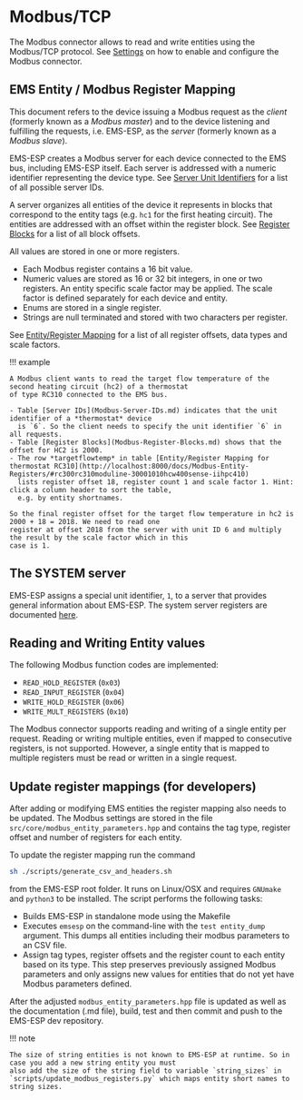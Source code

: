 # Modbus/TCP

The Modbus connector allows to read and write entities using the Modbus/TCP protocol. See [Settings](Modbus-Settings.md)
on how to enable and configure the Modbus connector.

## EMS Entity / Modbus Register Mapping

This document refers to the device issuing a Modbus request as the _client_ (formerly known as a _Modbus master_) and to
the device listening and fulfilling the requests, i.e. EMS-ESP, as the _server_ (formerly known as a _Modbus slave_).

EMS-ESP creates a Modbus server for each device connected to the EMS bus, including EMS-ESP itself. Each server is
addressed with a numeric identifier representing the device type. See [Server Unit Identifiers](Modbus-Server-IDs.md)
for a list of all possible server IDs.

A server organizes all entities of the device it represents in blocks that correspond to the entity tags (e.g. `hc1` for
the first heating circuit). The entities are addressed with an offset within the register block. See
[Register Blocks](Modbus-Register-Blocks.md) for a list of all block offsets.

All values are stored in one or more registers.

- Each Modbus register contains a 16 bit value.
- Numeric values are stored as 16 or 32 bit integers, in one or two registers. An entity specific scale factor may be
  applied. The scale factor is defined separately for each device and entity.
- Enums are stored in a single register.
- Strings are null terminated and stored with two characters per register.

See [Entity/Register Mapping](Modbus-Entity-Registers.md) for a list of all register offsets, data types and scale
factors.

!!! example

    A Modbus client wants to read the target flow temperature of the second heating circuit (hc2) of a thermostat
    of type RC310 connected to the EMS bus.

    - Table [Server IDs](Modbus-Server-IDs.md) indicates that the unit identifier of a *thermostat* device
      is `6`. So the client needs to specify the unit identifier `6` in all requests.
    - Table [Register Blocks](Modbus-Register-Blocks.md) shows that the offset for HC2 is 2000.
    - The row *targetflowtemp* in table [Entity/Register Mapping for thermostat RC310](http://localhost:8000/docs/Modbus-Entity-Registers/#rc300rc310moduline-30001010hcw400sense-iihpc410)
      lists register offset 18, register count 1 and scale factor 1. Hint: click a column header to sort the table,
      e.g. by entity shortnames.

    So the final register offset for the target flow temperature in hc2 is 2000 + 18 = 2018. We need to read one
    register at offset 2018 from the server with unit ID 6 and multiply the result by the scale factor which in this
    case is 1.

## The SYSTEM server

EMS-ESP assigns a special unit identifier, `1`, to a server that provides general information about EMS-ESP. The
system server registers are documented [here](Modbus-System-Server.md).

## Reading and Writing Entity values

The following Modbus function codes are implemented:

- `READ_HOLD_REGISTER` (`0x03`)
- `READ_INPUT_REGISTER` (`0x04`)
- `WRITE_HOLD_REGISTER` (`0x06`)
- `WRITE_MULT_REGISTERS` (`0x10`)

The Modbus connector supports reading and writing of a single entity per request. Reading or writing multiple entities,
even if mapped to consecutive registers, is not supported. However, a single entity that is mapped to multiple registers
must be read or written in a single request.

## Update register mappings (for developers)

After adding or modifying EMS entities the register mapping also needs to be updated. The Modbus settings are stored in the file `src/core/modbus_entity_parameters.hpp` and contains the tag type, register offset and number of registers for
each entity.

To update the register mapping run the command

```sh
sh ./scripts/generate_csv_and_headers.sh
```

from the EMS-ESP root folder. It runs on Linux/OSX and requires `GNUmake` and `python3` to be installed. The script performs the following tasks:

- Builds EMS-ESP in standalone mode using the Makefile
- Executes `emsesp` on the command-line with the `test entity_dump` argument. This dumps all entities including their modbus parameters to an CSV file.
- Assign tag types, register offsets and the register count to each entity based on its type. This step preserves previously assigned Modbus parameters and only assigns new values for entities that do not yet have Modbus parameters defined.

After the adjusted `modbus_entity_parameters.hpp` file is updated as well as the documentation (.md file), build, test and then commit and push to the EMS-ESP dev repository.

!!! note

    The size of string entities is not known to EMS-ESP at runtime. So in case you add a new string entity you must
    also add the size of the string field to variable `string_sizes` in `scripts/update_modbus_registers.py` which maps entity short names to string sizes.
